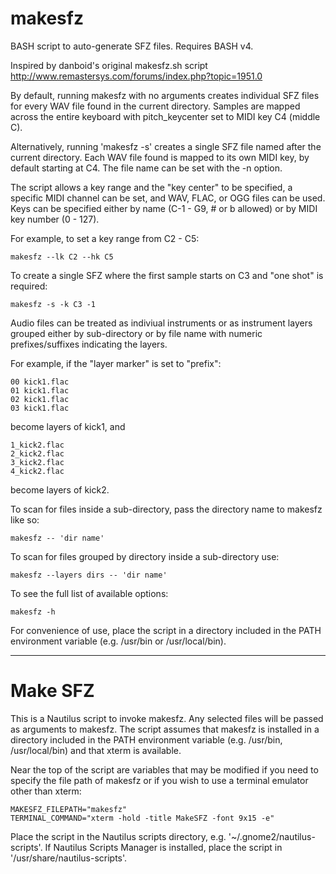makesfz
=======

BASH script to auto-generate SFZ files.
Requires BASH v4.

Inspired by danboid's original makesfz.sh script http://www.remastersys.com/forums/index.php?topic=1951.0

By default, running makesfz with no arguments creates individual SFZ files for every WAV file found in the current directory. Samples are mapped across the entire keyboard with pitch_keycenter set to MIDI key C4 (middle C).

Alternatively, running 'makesfz -s' creates a single SFZ file named after the current directory. Each WAV file found is mapped to its own MIDI key, by default starting at C4. The file name can be set with the -n option.

The script allows a key range and the "key center" to be specified, a specific MIDI channel can be set, and WAV, FLAC, or OGG files can be used. Keys can be specified either by name (C-1 - G9, # or b allowed) or by MIDI key number (0 - 127).

For example, to set a key range from C2 - C5:

    makesfz --lk C2 --hk C5

To create a single SFZ where the first sample starts on C3 and "one shot" is required:

    makesfz -s -k C3 -1

Audio files can be treated as indiviual instruments or as instrument layers grouped either by sub-directory or by file name with numeric prefixes/suffixes indicating the layers.

For example, if the "layer marker" is set to "prefix":

    00 kick1.flac
    01 kick1.flac
    02 kick1.flac
    03 kick1.flac

become layers of kick1, and

    1_kick2.flac
    2_kick2.flac
    3_kick2.flac
    4_kick2.flac

become layers of kick2.

To scan for files inside a sub-directory, pass the directory name to makesfz like so: 

    makesfz -- 'dir name'

To scan for files grouped by directory inside a sub-directory use: 

    makesfz --layers dirs -- 'dir name'

To see the full list of available options:

    makesfz -h

For convenience of use, place the script in a directory included in the PATH environment variable (e.g. /usr/bin or /usr/local/bin).
___

Make SFZ
========

This is a Nautilus script to invoke makesfz. Any selected files will be passed as arguments to makesfz.
The script assumes that makesfz is installed in a directory included in the PATH environment variable (e.g. /usr/bin, /usr/local/bin) and that xterm is available.

Near the top of the script are variables that may be modified if you need to specify the file path of makesfz or if you wish to use a terminal emulator other than xterm:

    MAKESFZ_FILEPATH="makesfz"
    TERMINAL_COMMAND="xterm -hold -title MakeSFZ -font 9x15 -e"

Place the script in the Nautilus scripts directory, e.g. '~/.gnome2/nautilus-scripts'. If Nautilus Scripts Manager is installed, place the script in '/usr/share/nautilus-scripts'.
